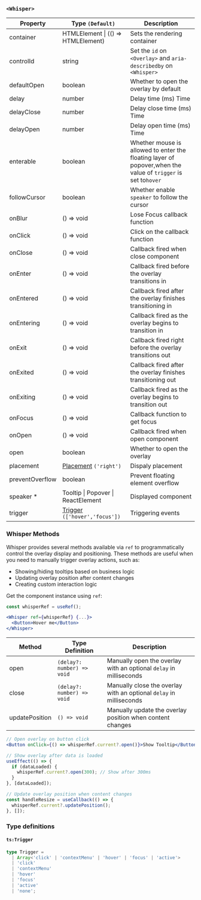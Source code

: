 ### `<Whisper>`

| Property        | Type `(Default)`                                       | Description                                                                                                  |
| --------------- | ------------------------------------------------------ | ------------------------------------------------------------------------------------------------------------ |
| container       | HTMLElement \| (() => HTMLElement)                     | Sets the rendering container                                                                                 |
| controlId       | string                                                 | Set the `id` on `<Overlay>` and `aria-describedby` on `<Whisper>`                                            |
| defaultOpen     | boolean                                                | Whether to open the overlay by default                                                                       |
| delay           | number                                                 | Delay time (ms) Time                                                                                         |
| delayClose      | number                                                 | Delay close time (ms) Time                                                                                   |
| delayOpen       | number                                                 | Delay open time (ms) Time                                                                                    |
| enterable       | boolean                                                | Whether mouse is allowed to enter the floating layer of popover,when the value of `trigger` is set to`hover` |
| followCursor    | boolean                                                | Whether enable `speaker` to follow the cursor                                                                |
| onBlur          | () => void                                             | Lose Focus callback function                                                                                 |
| onClick         | () => void                                             | Click on the callback function                                                                               |
| onClose         | () => void                                             | Callback fired when close component                                                                          |
| onEnter         | () => void                                             | Callback fired before the overlay transitions in                                                             |
| onEntered       | () => void                                             | Callback fired after the overlay finishes transitioning in                                                   |
| onEntering      | () => void                                             | Callback fired as the overlay begins to transition in                                                        |
| onExit          | () => void                                             | Callback fired right before the overlay transitions out                                                      |
| onExited        | () => void                                             | Callback fired after the overlay finishes transitioning out                                                  |
| onExiting       | () => void                                             | Callback fired as the overlay begins to transition out                                                       |
| onFocus         | () => void                                             | Callback function to get focus                                                                               |
| onOpen          | () => void                                             | Callback fired when open component                                                                           |
| open            | boolean                                                | Whether to open the overlay                                                                                  |
| placement       | [Placement](#code-ts-placement-code) `('right')`       | Dispaly placement                                                                                            |
| preventOverflow | boolean                                                | Prevent floating element overflow                                                                            |
| speaker \*      | Tooltip \| Popover \| ReactElement                     | Displayed component                                                                                          |
| trigger         | [Trigger](#code-ts-trigger-code) `(['hover','focus'])` | Triggering events                                                                                            |

### Whisper Methods

Whisper provides several methods available via `ref` to programmatically control the overlay display and positioning. These methods are useful when you need to manually trigger overlay actions, such as:

- Showing/hiding tooltips based on business logic
- Updating overlay position after content changes
- Creating custom interaction logic

Get the component instance using `ref`:

```jsx
const whisperRef = useRef();

<Whisper ref={whisperRef} {...}>
  <Button>Hover me</Button>
</Whisper>
```

| Method         | Type Definition            | Description                                                         |
| -------------- | -------------------------- | ------------------------------------------------------------------- |
| open           | `(delay?: number) => void` | Manually open the overlay with an optional `delay` in milliseconds  |
| close          | `(delay?: number) => void` | Manually close the overlay with an optional `delay` in milliseconds |
| updatePosition | `() => void`               | Manually update the overlay position when content changes           |

```jsx
// Open overlay on button click
<Button onClick={() => whisperRef.current?.open()}>Show Tooltip</Button>;

// Show overlay after data is loaded
useEffect(() => {
  if (dataLoaded) {
    whisperRef.current?.open(300); // Show after 300ms
  }
}, [dataLoaded]);

// Update overlay position when content changes
const handleResize = useCallback(() => {
  whisperRef.current?.updatePosition();
}, []);
```

### Type definitions

#### `ts:Trigger`

```ts
type Trigger =
  | Array<'click' | 'contextMenu' | 'hover' | 'focus' | 'active'>
  | 'click'
  | 'contextMenu'
  | 'hover'
  | 'focus'
  | 'active'
  | 'none';
```
